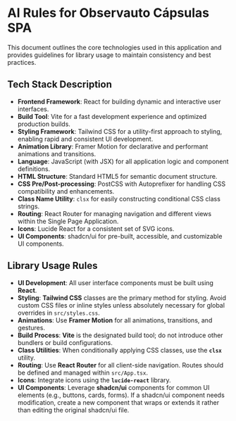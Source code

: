 # AI Rules for Observauto Cápsulas SPA

This document outlines the core technologies used in this application and provides guidelines for library usage to maintain consistency and best practices.

## Tech Stack Description

*   **Frontend Framework**: React for building dynamic and interactive user interfaces.
*   **Build Tool**: Vite for a fast development experience and optimized production builds.
*   **Styling Framework**: Tailwind CSS for a utility-first approach to styling, enabling rapid and consistent UI development.
*   **Animation Library**: Framer Motion for declarative and performant animations and transitions.
*   **Language**: JavaScript (with JSX) for all application logic and component definitions.
*   **HTML Structure**: Standard HTML5 for semantic document structure.
*   **CSS Pre/Post-processing**: PostCSS with Autoprefixer for handling CSS compatibility and enhancements.
*   **Class Name Utility**: `clsx` for easily constructing conditional CSS class strings.
*   **Routing**: React Router for managing navigation and different views within the Single Page Application.
*   **Icons**: Lucide React for a consistent set of SVG icons.
*   **UI Components**: shadcn/ui for pre-built, accessible, and customizable UI components.

## Library Usage Rules

*   **UI Development**: All user interface components must be built using **React**.
*   **Styling**: **Tailwind CSS** classes are the primary method for styling. Avoid custom CSS files or inline styles unless absolutely necessary for global overrides in `src/styles.css`.
*   **Animations**: Use **Framer Motion** for all animations, transitions, and gestures.
*   **Build Process**: **Vite** is the designated build tool; do not introduce other bundlers or build configurations.
*   **Class Utilities**: When conditionally applying CSS classes, use the **`clsx`** utility.
*   **Routing**: Use **React Router** for all client-side navigation. Routes should be defined and managed within `src/App.tsx`.
*   **Icons**: Integrate icons using the **`lucide-react`** library.
*   **UI Components**: Leverage **shadcn/ui** components for common UI elements (e.g., buttons, cards, forms). If a shadcn/ui component needs modification, create a new component that wraps or extends it rather than editing the original shadcn/ui file.